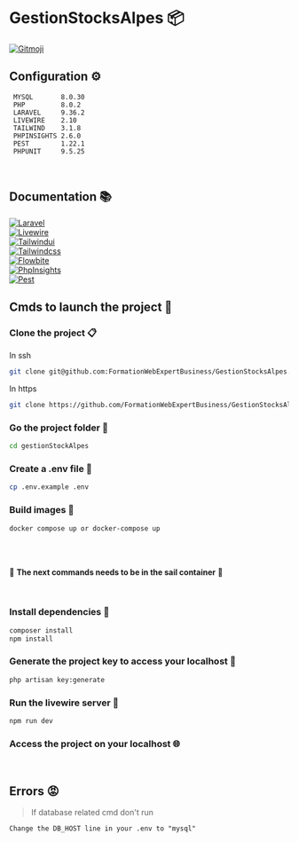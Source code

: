 # GestionStocksAlpes 📦
  
<a href="https://gitmoji.dev">
  <img src="https://img.shields.io/badge/gitmoji-%20😜%20😍-FFDD67.svg?style=flat-square" alt="Gitmoji">
</a>


## Configuration ⚙️

```
 MYSQL       8.0.30
 PHP         8.0.2 
 LARAVEL     9.36.2
 LIVEWIRE    2.10 
 TAILWIND    3.1.8
 PHPINSIGHTS 2.6.0
 PEST        1.22.1
 PHPUNIT     9.5.25
 ```
 <br />

## Documentation 📚
<a href="https://laravel.com/docs/9.x">
  <img src="https://img.shields.io/badge/Laravel-FF2D20?style=for-the-badge&logo=laravel&logoColor=white" alt="Laravel">
</a>
<br />
<a href="https://laravel-livewire.com/docs/2.x/quickstart">
  <img src="https://img.shields.io/badge/livewire-4e56a6?style=for-the-badge&logo=livewire&logoColor=white" alt="Livewire">
</a>
<br />
<a href="https://tailwindui.com/documentation">
  <img src="https://img.shields.io/badge/Tailwind_UI-0EA5E9?style=for-the-badge&logo=tailwind-css&logoColor=white" alt="Tailwindui">
</a>
<br />
<a href="https://tailwindcss.com/docs/utility-first">
  <img src="https://img.shields.io/badge/Tailwind_CSS-38B2AC?style=for-the-badge&logo=tailwind-css&logoColor=white" alt="Tailwindcss">
</a>
<br />
<a href="https://flowbite.com/docs/getting-started/introduction">
  <img src="https://img.shields.io/badge/Flowbite-252e42?style=for-the-badge&logo=tailwind-css&logoColor=white" alt="Flowbite">
</a>
<br />
<a href="https://phpinsights.com/get-started.html#within-laravel">
  <img src="https://img.shields.io/badge/PhpInsights-4abf8a?style=for-the-badge&logo=php&logoColor=white" alt="PhpInsights">
</a>
<br />
<a href="https://pestphp.com/docs/installation">
  <img src="https://img.shields.io/badge/PhpPest-f472b6?style=for-the-badge&logo=php&logoColor=white" alt="Pest">
</a>
  
  
## Cmds to launch the project 🚀

### Clone the project 📋
In ssh
```bash
git clone git@github.com:FormationWebExpertBusiness/GestionStocksAlpes.git
```
In https
```bash
git clone https://github.com/FormationWebExpertBusiness/GestionStocksAlpes.git
```

### Go the project folder 📂
```bash
cd gestionStockAlpes
```
### Create a .env file :page_facing_up:
```sh
cp .env.example .env
```
### Build images 🐳
```bash
docker compose up or docker-compose up
```
<br /> 
<br /> 

🚨  **The next commands needs to be in the sail container** 🚨

<br />  

### Install dependencies 🐡
```bash
composer install
npm install
```
### Generate the project key to access your localhost 🔑
```bash
php artisan key:generate
```

### Run the livewire server :octopus:
```bash
npm run dev
```
  
### Access the project on your localhost 🌐
 <br />
 
## Errors :rage:

> If database related cmd don't run 
```
Change the DB_HOST line in your .env to "mysql"
```


